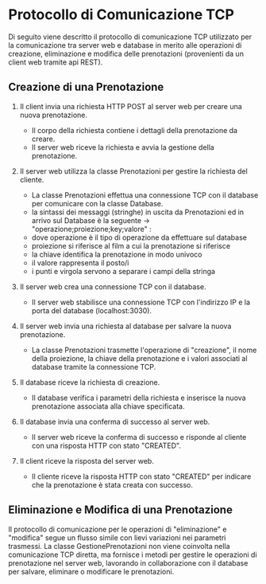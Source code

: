 # Protocollo di Comunicazione TCP

Di seguito viene descritto il protocollo di comunicazione TCP utilizzato per la comunicazione tra server web e database in merito alle operazioni di creazione, eliminazione e modifica delle prenotazioni (provenienti da un client web tramite api REST).


## Creazione di una Prenotazione

1. Il client invia una richiesta HTTP POST al server web per creare una nuova prenotazione.
   - Il corpo della richiesta contiene i dettagli della prenotazione da creare.
   - Il server web riceve la richiesta e avvia la gestione della prenotazione.

2. Il server web utilizza la classe Prenotazioni per gestire la richiesta del cliente.
   - La classe Prenotazioni effettua una connessione TCP con il database per comunicare con la classe Database.
   - la sintassi dei messaggi (stringhe) in uscita da Prenotazioni ed in arrivo sul Database è la seguente -> "operazione;proiezione;key;valore" :
   - dove operazione è il tipo di operazione da effettuare sul database
   - proiezione si riferisce al film a cui la prenotazione si riferisce
   - la chiave identifica la prenotazione in modo univoco
   - il valore rappresenta il posto/i
   - i punti e virgola servono a separare i campi della stringa 

3. Il server web crea una connessione TCP con il database.
   - Il server web stabilisce una connessione TCP con l'indirizzo IP e la porta del database (localhost:3030).

4. Il server web invia una richiesta al database per salvare la nuova prenotazione.
   - La classe Prenotazioni trasmette l'operazione di "creazione", il nome della proiezione, la chiave della prenotazione e i valori associati al database tramite la connessione TCP.

5. Il database riceve la richiesta di creazione.
   - Il database verifica i parametri della richiesta e inserisce la nuova prenotazione associata alla chiave specificata.

6. Il database invia una conferma di successo al server web.
   - Il server web riceve la conferma di successo e risponde al cliente con una risposta HTTP con stato "CREATED".

7. Il client riceve la risposta del server web.
   - Il cliente riceve la risposta HTTP con stato "CREATED" per indicare che la prenotazione è stata creata con successo.


## Eliminazione e Modifica di una Prenotazione

Il protocollo di comunicazione per le operazioni di "eliminazione" e "modifica" segue un flusso simile con lievi variazioni nei parametri trasmessi. La classe GestionePrenotazioni non viene coinvolta nella comunicazione TCP diretta, ma fornisce i metodi per gestire le operazioni di prenotazione nel server web, lavorando in collaborazione con il database per salvare, eliminare o modificare le prenotazioni.
